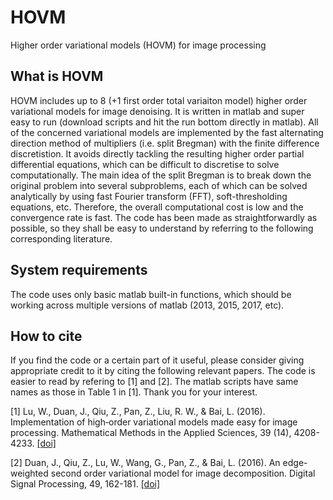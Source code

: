 # HOVM
Higher order variational models (HOVM) for image processing

## What is HOVM
HOVM includes up to 8 (+1 first order total variaiton model) higher order variational models for image denoising. It is written in matlab and super easy to run (download scripts and hit the run bottom directly in matlab). All of the concerned variational models are implemented by the fast alternating direction method of multipliers (i.e. split Bregman) with the finite difference discretistion. It avoids directly tackling the resulting higher order partial differential equations, which can be difficult to discretise to solve computationally. The main idea of the split Bregman is to break down the original problem into several subproblems, each of which can be solved analytically by using fast Fourier transform (FFT), soft-thresholding equations, etc. Therefore, the overall computational cost is low and the convergence rate is fast. The code has been made as straightforwardly as possible, so they shall be easy to understand by referring to the following corresponding literature.


## System requirements

The code uses only basic matlab built-in functions, which should be working across multiple versions of matlab (2013, 2015, 2017, etc).


## How to cite
If you find the code or a certain part of it useful, please consider giving appropriate credit to it by citing the following relevant papers. The code is easier to read by refering to [1] and [2]. The matlab scripts have same names as those in Table 1 in [1]. Thank you for your interest.

[1] Lu, W., Duan, J., Qiu, Z., Pan, Z., Liu, R. W., & Bai, L. (2016). Implementation of high‐order variational models made easy for image processing. Mathematical Methods in the Applied Sciences, 39 (14), 4208-4233. [[doi]](https://doi.org/10.1002/mma.3858)

[2] Duan, J., Qiu, Z., Lu, W., Wang, G., Pan, Z., & Bai, L. (2016). An edge-weighted second order variational model for image decomposition. Digital Signal Processing, 49, 162-181. [[doi]](https://doi.org/10.1016/j.dsp.2015.10.010)
